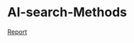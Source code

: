# AI-search-Methods

<a href="https://github.com/NightWarriorbg/AI-search-Methods/blob/master/report.pdf">Report</a>
